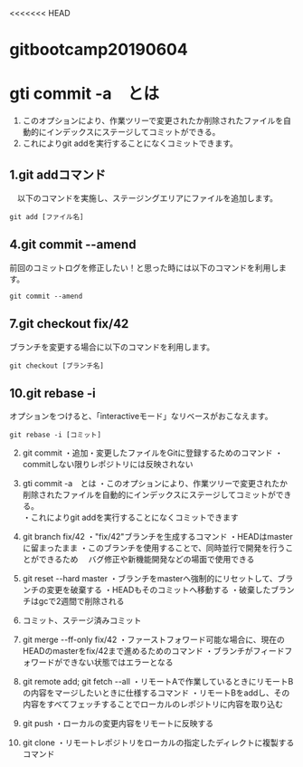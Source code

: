 <<<<<<< HEAD
# gitbootcamp20190604

# gti commit -a　とは
  1. このオプションにより、作業ツリーで変更されたか削除されたファイルを自動的にインデックスにステージしてコミットができる。  
  1. これによりgit addを実行することになくコミットできます。

## 1.git addコマンド

　以下のコマンドを実施し、ステージングエリアにファイルを追加します。

    git add [ファイル名]

## 4.git commit --amend

前回のコミットログを修正したい！と思った時には以下のコマンドを利用します。

    git commit --amend

## 7.git checkout fix/42

ブランチを変更する場合に以下のコマンドを利用します。

    git checkout [ブランチ名]

## 10.git rebase -i

オプションをつけると、「interactiveモード」なリベースがおこなえます。

    git rebase -i [コミット]

2. git commit
・追加・変更したファイルをGitに登録するためのコマンド
・commitしない限りレポジトリには反映されない

3. gti commit -a　とは
・このオプションにより、作業ツリーで変更されたか削除されたファイルを自動的にインデックスにステージしてコミットができる。  
・これによりgit addを実行することになくコミットできます

5. git branch fix/42
・"fix/42"ブランチを生成するコマンド
・HEADはmasterに留まったまま
・このブランチを使用することで、同時並行で開発を行うことができるため
　バグ修正や新機能開発などの場面で使用できる

8. git reset --hard master
・ブランチをmasterへ強制的にリセットして、ブランチの変更を破棄する
・HEADもそのコミットへ移動する
・破棄したブランチはgcで2週間で削除される

11. コミット、ステージ済みコミット

14. git merge --ff-only fix/42
・ファーストフォワード可能な場合に、現在のHEADのmasterをfix/42まで進めるためのコマンド
・ブランチがフィードフォワードができない状態ではエラーとなる

17. git remote add; git fetch --all
・リモートAで作業しているときにリモートBの内容をマージしたいときに仕様するコマンド
・リモートBをaddし、その内容をすべてフェッチすることでローカルのレポジトリに内容を取り込む

20. git push
・ローカルの変更内容をリモートに反映する

23. git clone
・リモートレポジトリをローカルの指定したディレクトに複製するコマンド

